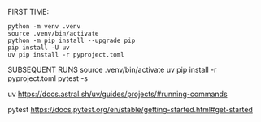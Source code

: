 FIRST TIME:
```
python -m venv .venv
source .venv/bin/activate
python -m pip install --upgrade pip
pip install -U uv
uv pip install -r pyproject.toml
```

SUBSEQUENT RUNS
source .venv/bin/activate
uv pip install -r pyproject.toml
pytest -s

uv
https://docs.astral.sh/uv/guides/projects/#running-commands

pytest
https://docs.pytest.org/en/stable/getting-started.html#get-started
